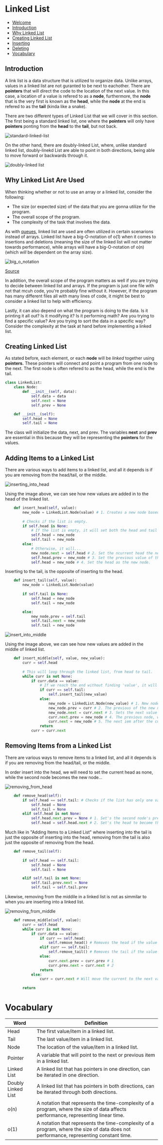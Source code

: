 # Linked List

* [Welcome](0-welcome.md)
* [Introduction](https://github.com/LagazoLabs/CSE-212-Final-Project/blob/main/Data%20Structures%20Project/2-topic.md#introduction)
* [Why Linked List](https://github.com/LagazoLabs/CSE-212-Final-Project/blob/main/Data%20Structures%20Project/2-topic.md#why-linked-list-are-used)
* [Creating Linked List](https://github.com/LagazoLabs/CSE-212-Final-Project/blob/main/Data%20Structures%20Project/2-topic.md#creating-linked-list)
* [Inserting](https://github.com/LagazoLabs/CSE-212-Final-Project/blob/main/Data%20Structures%20Project/2-topic.md#adding-items-to-a-linked-list)
* [Deleting](https://github.com/LagazoLabs/CSE-212-Final-Project/blob/main/Data%20Structures%20Project/2-topic.md#removing-items-from-a-linked-list)
* [Vocabulary](https://github.com/LagazoLabs/CSE-212-Final-Project/blob/main/Data%20Structures%20Project/2-topic.md#vocabulary)

## Introduction
A link list is a data structure that is utilized to organize data. Unlike arrays, values in a linked list are not guranted to be next to eachother. There are **pointers** that will direct the code to the location of the next value. In this case, a location of a value is refered to as a **node**, furthermore, the **node** that is the very first is known as the **head**, while the **node** at the end is refered to as the **tail** (kinda like a snake).

There are two different types of Linked List that we will cover in this section. The first being a standard linked list, one where the **pointers** will only have **pointers** ponting from the **head** to the **tail**, but not back.

![standard-linked-list](images/topic2-1.jpeg)

On the other hand, there are doubly-linked List, where, unlike standard linked list, doubly-linekd List are able to point in both directions, being able to move forward or backwards through it. 

![doubly-linked list](images/topic2-2.jpeg)

## Why Linked List Are Used
When thinking whether or not to use an array or a linked list, consider the following:
* The size (or expected size) of the data that you are gonna utilize for the program.
* The overall scope of the program. 
* The complexity of the task that involves the data.

As with [queues](1-topic.md), linked list are used are often utilized in certain scenarions instead of arrays. Linked list have a big-O-notation of o(1) when it comes to insertions and deletions (meaning the size of the linked list will not matter towards performance), while arrays will have a big-O-notation of o(n) (which *will* be dependent on the array size).

![big_o_notation](images/big_o_notation_graph.png)

[Source](https://www.bigocheatsheet.com)

In addition, the overall scope of the program matters as well if you are trying to decide between linked list and arrays. If the program is just one file with not that mcuh code, you're probably fine without it. However, if the program has many different files all with many lines of code, it might be best to consider a linked list to help with efficiency. 

Lastly, it can also depend on what the program is doing to the data. Is it printing it all out? Is it modifying it? Is it performing math? Are you trying to find a specific value? Are you trying to sort the data in a specific way? Consider the complexity at the task at hand before implementing a linked list.

## Creating Linked List
As stated before, each element, or each **node** will be *linked* together using **pointers.** These pointers will connect and point a program from one node to the next. The first node is often refered to as the head, while the end is the tail.

```Python
class LinkedList:
    class Node:
        def __init__(self, data):
            self.data = data
            self.next = None
            self.prev = None

    def __init__(self):
        self.head = None
        self.tail = None
```

The class will initialize the data, next, and prev. The variables **next** and **prev** are essential in this because they will be representing the **pointers** for the values.

## Adding Items to a Linked List
There are various ways to add items to a linked list, and all it depends is if you are removing from the head/tail, or the middle.

![inserting_into_head](images/topic2-3.jpg)

Using the image above, we can see how new values are added in to the head of the linked list.

```Python
    def insert_head(self, value):
        new_node = LinkedList.Node(value) # 1. Creates a new node based off the inputed parameter.   
        
        # Checks if the list is empty.
        if self.head is None:
            # If the list is empty, it will set both the head and tail as the new node.
            self.head = new_node 
            self.tail = new_node
        else:
            # Otherwise, it will...
            new_node.next = self.head # 2. Set the ncurrent head the next value for the new node.
            self.head.prev = new_node # 3. Set the previous value of the current head as the new node.
            self.head = new_node # 4. Set the head as the new node. 
```

Inserting to the tail, is the opposite of inserting to the head.

```Python
    def insert_tail(self, value):
        new_node = LinkedList.Node(value)  
        
        if self.tail is None:
            self.head = new_node
            self.tail = new_node

        else:
            new_node.prev = self.tail 
            self.tail.next = new_node 
            self.tail = new_node
```

![insert_into_middle](images/topic2-4.jpg)

Using the image above, we can see how new values are added in the middle of linked list.

```Python
    def insert_middle(self, value, new_value):
        curr = self.head
        
        # This will loop through the linked list, from head to tail.
        while curr is not None:
            if curr.data == value:
                # If we reach the end without finding 'value', it will simply set the new value as the tail.
                if curr == self.tail:
                    self.insert_tail(new_value)
                else:
                    new_node = LinkedList.Node(new_value) # 1. New node being created,
                    new_node.prev = curr # 2. The previous of the new node will be set as the current node. 
                    new_node.next = curr.next # 3. Sets the next value of the new node as the next value of the current node.
                    curr.next.prev = new_node # 4. The previous node, which is next after the current is the new node.
                    curr.next = new_node # 5. The next iem after the current node is now the new node. 
                return
            curr = curr.next
```

## Removing Items from a Linked List
There are various ways to remove items to a linked list, and all it depends is if you are removing from the head/tail, or the middle.

In order insert into the head, we will need to set the current head as none, while the second node becomes the new node...

![removing_from_head](images/topic2-5.jpeg)

```Python
    def remove_head(self):
        if self.head == self.tail: # Checks if the list has only one value in it, and will set both head and tail as None.
            self.head = None
            self.tail = None
        elif self.head is not None:
            self.head.next.prev = None # 1. Set's the second node's previous node as nothing.
            self.head = self.head.next # 2. Set's the head to become the next node after the current head. 
```

Much like in "Adding Items to a Linked List" where inserting into the tail is just the opposite of inserting into the head, removing from the tail is also just the opposite of removing from the head.

```Python
    def remove_tail(self):
        
        if self.head == self.tail:
            self.head = None
            self.tail = None

        elif self.tail is not None:
            self.tail.prev.next = None  
            self.tail = self.tail.prev  
```

Likewise, removing from the middile in a linked list is not as simmilar to when you are inserting into a linked list.

![removing_from_middle](images/topic2-6.jpeg)

```Python
    def remove_middle(self, value):
        curr = self.head
        while curr is not None:
            if curr.data == value:
                if curr == self.head:
                    self.remove_head() # Removes the head if the value is found at the head.
                elif curr == self.tail:
                    self.remove_tail() # Removes the tail if the value is found at the tail.
                else:
                    curr.next.prev = curr.prev # 1
                    curr.prev.next = curr.next # 2    
                return
            else:
                curr = curr.next # Will move the current to the next value in the list if it does not find the value that is going to be removed. 
        
        return
```

# Vocabulary 

Word | Definition | 
-------- | -------- |
Head | The first value/item in a linked list. | 
Tail | The last value/item in a linked list. | 
Node | The location of the value/item in a linked list. | 
Pointer | A variable that will point to the next or previous item in a linked list. | 
Linked List | A linked list that has pointers in one direction, can be iterated in one direction. | 
Doubly Linked List | A linked list that has pointers in both directions, can be iterated through both directions. | 
o(n) | A notation that represents the time-complexity of a program, where the size of data affects performance, representing linear time. | 
o(1) | A notation that represents the time-complexity of a program, where the size of data does not performance, representing constant time. | 
